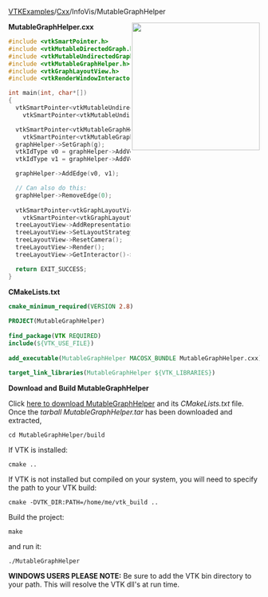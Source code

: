 [VTKExamples](/home/)/[Cxx](/Cxx)/InfoVis/MutableGraphHelper

<img align="right" src="https://github.com/lorensen/VTKExamples/blob/gh-pages/Testing/Baseline/InfoVis/TestMutableGraphHelper.png?raw=true" width="256" />

**MutableGraphHelper.cxx**
```c++
#include <vtkSmartPointer.h>
#include <vtkMutableDirectedGraph.h>
#include <vtkMutableUndirectedGraph.h>
#include <vtkMutableGraphHelper.h>
#include <vtkGraphLayoutView.h>
#include <vtkRenderWindowInteractor.h>

int main(int, char*[])
{
  vtkSmartPointer<vtkMutableUndirectedGraph> g =
    vtkSmartPointer<vtkMutableUndirectedGraph>::New();

  vtkSmartPointer<vtkMutableGraphHelper> graphHelper =
    vtkSmartPointer<vtkMutableGraphHelper>::New();
  graphHelper->SetGraph(g);
  vtkIdType v0 = graphHelper->AddVertex();
  vtkIdType v1 = graphHelper->AddVertex();

  graphHelper->AddEdge(v0, v1);

  // Can also do this:
  graphHelper->RemoveEdge(0);
  
  vtkSmartPointer<vtkGraphLayoutView> treeLayoutView =
    vtkSmartPointer<vtkGraphLayoutView>::New();
  treeLayoutView->AddRepresentationFromInput(graphHelper->GetGraph());
  treeLayoutView->SetLayoutStrategyToTree();
  treeLayoutView->ResetCamera();
  treeLayoutView->Render();
  treeLayoutView->GetInteractor()->Start();

  return EXIT_SUCCESS;
}
```
**CMakeLists.txt**
```cmake
cmake_minimum_required(VERSION 2.8)
 
PROJECT(MutableGraphHelper)
 
find_package(VTK REQUIRED)
include(${VTK_USE_FILE})
 
add_executable(MutableGraphHelper MACOSX_BUNDLE MutableGraphHelper.cxx)
 
target_link_libraries(MutableGraphHelper ${VTK_LIBRARIES})
```

**Download and Build MutableGraphHelper**

Click [here to download MutableGraphHelper](https://github.com/lorensen/VTKWikiExamplesTarballs/raw/master/MutableGraphHelper.tar) and its *CMakeLists.txt* file.
Once the *tarball MutableGraphHelper.tar* has been downloaded and extracted,
```
cd MutableGraphHelper/build 
```
If VTK is installed:
```
cmake ..
```
If VTK is not installed but compiled on your system, you will need to specify the path to your VTK build:
```
cmake -DVTK_DIR:PATH=/home/me/vtk_build ..
```
Build the project:
```
make
```
and run it:
```
./MutableGraphHelper
```
**WINDOWS USERS PLEASE NOTE:** Be sure to add the VTK bin directory to your path. This will resolve the VTK dll's at run time.

